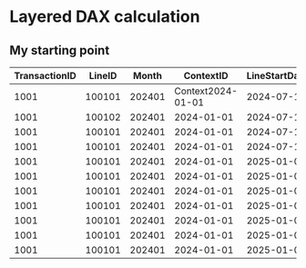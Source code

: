 # Layered DAX calculation
## My starting point
| TransactionID | LineID | Month | ContextID | LineStartDate | LineEndDate | ItemCategory | ItemSKU | Quantity |
| -- | -- | -- | -- | -- | -- | -- | -- | -- |
| 1001 | 100101 | 202401 | Context2024-01-01 | 2024-07-15 | CatA | CatA-Sku1 | 10 |
| 1001 | 100102 | 202401 | 2024-01-01 | 2024-07-15 | CatA | CatA-Sku1 | 10 |
| 1001 | 100101 | 202401 | 2024-01-01 | 2024-07-15 | CatA | CatA-Sku1 | 10 |
| 1001 | 100101 | 202401 | 2024-01-01 | 2024-07-15 | CatA | CatA-Sku1 | 10 |
| 1001 | 100101 | 202401 | 2024-01-01 | 2025-01-01 | CatA | CatA-Sku1 | 10 |
| 1001 | 100101 | 202401 | 2024-01-01 | 2025-01-01 | CatA | CatA-Sku1 | 10 |
| 1001 | 100101 | 202401 | 2024-01-01 | 2025-01-01 | CatA | CatA-Sku1 | 10 |
| 1001 | 100101 | 202401 | 2024-01-01 | 2025-01-01 | CatA | CatA-Sku1 | 10 |
| 1001 | 100101 | 202401 | 2024-01-01 | 2025-01-01 | CatA | CatA-Sku1 | 10 |
| 1001 | 100101 | 202401 | 2024-01-01 | 2025-01-01 | CatA | CatA-Sku1 | 10 |
| 1001 | 100101 | 202401 | 2024-01-01 | 2025-01-01 | CatA | CatA-Sku1 | 10 |
<!--stackedit_data:
eyJoaXN0b3J5IjpbNzE5MTUxOTIzXX0=
-->